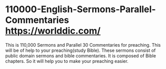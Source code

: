 # 110000-English-Sermons-Parallel-Commentaries https://worlddic.com/
This is 110,000 Sermons and Parallel 30 Commentaries for preaching. This will be of help to your preaching(study Bible). These sermons consist of public domain sermons and bible commentaries. It is composed of Bible chapters. So it will help you to make your preaching easier.
